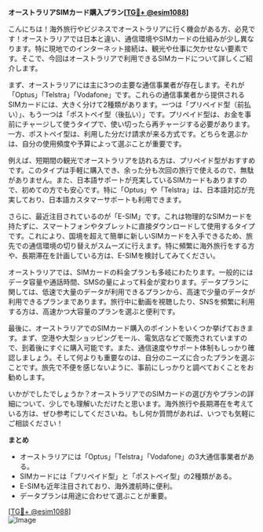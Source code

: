 **オーストラリアSIMカード購入プラン[[TG💪+ @esim1088](https://t.me/s/esim1088)]**

こんにちは！海外旅行やビジネスでオーストラリアに行く機会がある方、必見です！オーストラリアでは日本と違い、通信環境やSIMカードの仕組みが少し異なります。特に現地でのインターネット接続は、観光や仕事に欠かせない要素です。そこで、今回はオーストラリアで利用できるSIMカードについて詳しくご紹介します。

まず、オーストラリアには主に3つの主要な通信事業者が存在します。それが「Optus」「Telstra」「Vodafone」です。これらの通信事業者から提供されるSIMカードには、大きく分けて2種類があります。一つは「プリペイド型（前払い）」、もう一つは「ポストペイ型（後払い）」です。プリペイド型は、お金を事前にチャージして使うタイプで、使い切ったら再チャージする必要があります。一方、ポストペイ型は、利用した分だけ請求が来る方式です。どちらを選ぶかは、自分の使用頻度や予算によって選ぶことが重要です。

例えば、短期間の観光でオーストラリアを訪れる方は、プリペイド型がおすすめです。このタイプは手軽に購入でき、余った分も次回の旅行で使えるので、無駄がありません。また、日本語サポートが充実しているSIMカードもありますので、初めての方でも安心です。特に「Optus」や「Telstra」は、日本語対応が充実しており、日本語カスタマーサポートも利用できます。

さらに、最近注目されているのが「E-SIM」です。これは物理的なSIMカードを持たずに、スマートフォンやタブレットに直接ダウンロードして使用するタイプです。これにより、国境を超えて簡単に新しいSIMカードを入手できるため、旅先での通信環境の切り替えがスムーズに行えます。特に頻繁に海外旅行をする方や、長期滞在を計画している方は、E-SIMを検討してみてください。

オーストラリアでは、SIMカードの料金プランも多岐にわたります。一般的にはデータ容量や通話時間、SMSの量によって料金が変わります。データプランに関しては、低速で大量のデータが利用できるプランから、高速で少量のデータが利用できるプランまであります。旅行中に動画を視聴したり、SNSを頻繁に利用する方は、高速かつ大容量のプランを選ぶと便利です。

最後に、オーストラリアでのSIMカード購入のポイントをいくつか挙げておきます。まず、空港や大型ショッピングモール、電気店などで販売されていますので、到着後にすぐに購入可能です。また、通信速度やサポート体制もしっかり確認しましょう。そして何よりも重要なのは、自分のニーズに合ったプランを選ぶことです。旅先で不便を感じないように、事前にしっかりと調べておくことをお勧めします。

いかがでしたでしょうか？オーストラリアでのSIMカードの選び方やプランの詳細について、少しでも理解いただけたと思います。海外旅行や長期滞在を考えている方は、ぜひ参考にしてくださいね。もし何か質問があれば、いつでも気軽にご相談ください！

**まとめ**
- オーストラリアには「Optus」「Telstra」「Vodafone」の3大通信事業者がある。
- SIMカードには「プリペイド型」と「ポストペイ型」の2種類がある。
- E-SIMも近年注目されており、海外渡航時に便利。
- データプランは用途に合わせて選ぶことが重要。

[[TG💪+ @esim1088](https://t.me/s/esim1088)]  
![Image](https://i.postimg.cc/Y0z9fWf4/image.png)